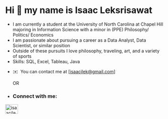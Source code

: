 Hi 👋 my name is Isaac Leksrisawat
==================================

- I am currently a student at the University of North Carolina at Chapel Hill majoring in Information Science with a minor in (PPE) Philosophy/ Politics/ Economics
- I am passionate about pursuing a career as a Data Analyst, Data Scientist, or similar position
- Outside of these pursuits I love philosophy, traveling, art, and a variety of sports 
- Skills: SQL, Excel, Tableau, Java

*   ✉️  You can contact me at [isaacjlek@gmail.com]

    OR

*   <h3 align="left">Connect with me:</h3>
<p align="left">
<a href="https://linkedin.com/in/isaacjlek" target="blank"><img align="center" src="https://raw.githubusercontent.com/rahuldkjain/github-profile-readme-generator/master/src/images/icons/Social/linked-in-alt.svg" alt="isaacjlek" height="30" width="40" /></a>
</p>

